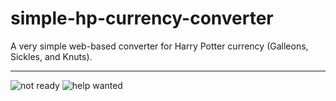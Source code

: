 # simple-hp-currency-converter
A very simple web-based converter for Harry Potter currency (Galleons, Sickles, and Knuts).
* * *
![not ready](https://img.shields.io/badge/status-not%20ready-ED4F11.svg)
![help wanted](https://img.shields.io/badge/status-help%20wanted-pink.svg)
